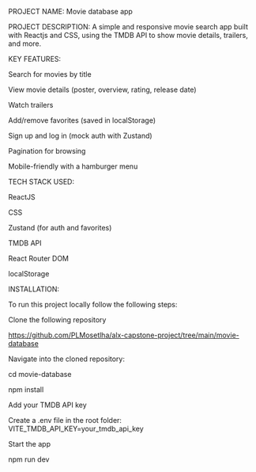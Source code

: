 PROJECT NAME: Movie database app

PROJECT DESCRIPTION: A simple and responsive movie search app built with Reactjs and CSS, using the TMDB API to show movie details, trailers, and more.

KEY FEATURES:

Search for movies by title

View movie details (poster, overview, rating, release date)

Watch trailers

Add/remove favorites (saved in localStorage)

Sign up and log in (mock auth with Zustand)

Pagination for browsing

Mobile-friendly with a hamburger menu

TECH STACK USED:

ReactJS

CSS

Zustand (for auth and favorites)

TMDB API

React Router DOM

localStorage

INSTALLATION:

To run this project locally follow the following steps:

Clone the following repository

https://github.com/PLMosetlha/alx-capstone-project/tree/main/movie-database

Navigate into the cloned repository:

cd movie-database

npm install

Add your TMDB API key

Create a .env file in the root folder:
VITE_TMDB_API_KEY=your_tmdb_api_key

Start the app

npm run dev
